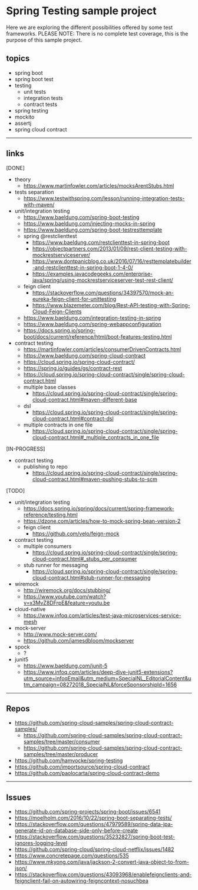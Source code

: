 # Spring Testing sample project

Here we are exploring the different possibilities offered by some test frameworks.
PLEASE NOTE: There is no complete test coverage, this is the purpose of this sample project.

## topics
* spring boot
* spring boot test
* testing
	* unit tests
	* integration tests
	* contract tests
* spring testing
* mockito
* assertj
* spring cloud contract

---

## links
[DONE]
* theory
	* https://www.martinfowler.com/articles/mocksArentStubs.html
* tests separation
	* https://www.testwithspring.com/lesson/running-integration-tests-with-maven/
* unit/integration testing
	* https://www.baeldung.com/spring-boot-testing
	* https://www.baeldung.com/injecting-mocks-in-spring
	* https://www.baeldung.com/spring-boot-testresttemplate
	* spring @restclienttest
		* https://www.baeldung.com/restclienttest-in-spring-boot
		* https://objectpartners.com/2013/01/09/rest-client-testing-with-mockrestserviceserver/
		* https://www.dontpanicblog.co.uk/2016/07/16/resttemplatebuilder-and-restclienttest-in-spring-boot-1-4-0/
		* https://examples.javacodegeeks.com/enterprise-java/spring/using-mockrestserviceserver-test-rest-client/
	* feign client
		* https://stackoverflow.com/questions/34397570/mock-an-eureka-feign-client-for-unittesting
		* https://www.blazemeter.com/blog/Rest-API-testing-with-Spring-Cloud-Feign-Clients
	* https://www.baeldung.com/integration-testing-in-spring
	* https://www.baeldung.com/spring-webappconfiguration
	* https://docs.spring.io/spring-boot/docs/current/reference/html/boot-features-testing.html
* contract testing
	* https://martinfowler.com/articles/consumerDrivenContracts.html
	* https://www.baeldung.com/spring-cloud-contract
	* https://cloud.spring.io/spring-cloud-contract/
	* https://spring.io/guides/gs/contract-rest
	* https://cloud.spring.io/spring-cloud-contract/single/spring-cloud-contract.html
	* multiple base classes
		* https://cloud.spring.io/spring-cloud-contract/single/spring-cloud-contract.html#maven-different-base
	* dsl
		* https://cloud.spring.io/spring-cloud-contract/single/spring-cloud-contract.html#contract-dsl
	* multiple contracts in one file
		* https://cloud.spring.io/spring-cloud-contract/single/spring-cloud-contract.html#_multiple_contracts_in_one_file

[IN-PROGRESS]
* contract testing
	* publishing to repo
		* https://cloud.spring.io/spring-cloud-contract/single/spring-cloud-contract.html#maven-pushing-stubs-to-scm

[TODO]
* unit/integration testing
	* https://docs.spring.io/spring/docs/current/spring-framework-reference/testing.html
	* https://dzone.com/articles/how-to-mock-spring-bean-version-2
	* feign client
		* https://github.com/velo/feign-mock
* contract testing
	* multiple consumers
		* https://cloud.spring.io/spring-cloud-contract/single/spring-cloud-contract.html#_stubs_per_consumer
	* stub runner for messaging
		* https://cloud.spring.io/spring-cloud-contract/single/spring-cloud-contract.html#stub-runner-for-messaging
* wiremock
	* http://wiremock.org/docs/stubbing/
	* https://www.youtube.com/watch?v=x3MvZ8DFrpE&feature=youtu.be
* cloud-native
	* https://www.infoq.com/articles/test-java-microservices-service-mesh
* mock-server
	* http://www.mock-server.com/
	* https://github.com/jamesdbloom/mockserver
* spock
	* ?
* junit5
	* https://www.baeldung.com/junit-5
	* https://www.infoq.com/articles/deep-dive-junit5-extensions?utm_source=infoqEmail&utm_medium=SpecialNL_EditorialContent&utm_campaign=08272018_SpecialNL&forceSponsorshipId=1656

---

## Repos
* https://github.com/spring-cloud-samples/spring-cloud-contract-samples/
	* https://github.com/spring-cloud-samples/spring-cloud-contract-samples/tree/master/consumer
	* https://github.com/spring-cloud-samples/spring-cloud-contract-samples/tree/master/producer
* https://github.com/hamvocke/spring-testing
* https://github.com/importsource/spring-cloud-contract
* https://github.com/paolocarta/spring-cloud-contract-demo

---

## Issues
* https://github.com/spring-projects/spring-boot/issues/6541
* https://moelholm.com/2016/10/22/spring-boot-separating-tests/
* https://stackoverflow.com/questions/47979589/spring-data-jpa-generate-id-on-database-side-only-before-create
* https://stackoverflow.com/questions/35232827/spring-boot-test-ignores-logging-level
* https://github.com/spring-cloud/spring-cloud-netflix/issues/1482
* https://www.concretepage.com/questions/535
* https://www.mkyong.com/java/jackson-2-convert-java-object-to-from-json/
* https://stackoverflow.com/questions/43093968/enablefeignclients-and-feignclient-fail-on-autowiring-feigncontext-nosuchbea

